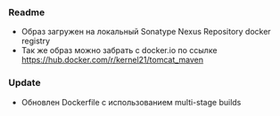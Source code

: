 ### Readme

- Образ загружен на локальный Sonatype Nexus Repository docker registry
- Так же образ можно забрать с docker.io по ссылке https://hub.docker.com/r/kernel21/tomcat_maven

### Update

- Обновлен Dockerfile с использованием multi-stage builds
